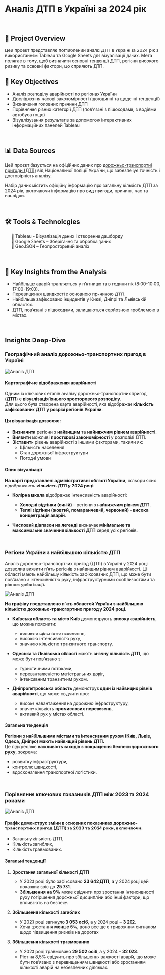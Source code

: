 # Аналіз ДТП в Україні за 2024 рік 
&nbsp; 
## 📌 Project Overview 

Цей проект представляє поглиблений аналіз ДТП в Україні за 2024 рік з використанням Tableau та Google Sheets для візуалізації даних. Мета полягає в тому, щоб визначити основні тенденції ДТП, регіони високого ризику та основні фактори, що сприяють ДТП.
&nbsp; 
## 🎯 Key Objectives

  - Аналіз розподілу аварійності по регіонах України
  - Дослідження часові закономірності (щогодинні та щоденні тенденції) 
  - Визначення головних причини ДТП
  - Порівняння різних категорії ДТП (пов’язані з пішоходами, з водіями автобуса тощо)
  - Візуалізування результатів за допомогою інтерактивних інформаційних панелей Tableau
    
&nbsp;
 ## 📊 Data Sources
 
 Цей проєкт базується на офіційних даних про [дорожньо-транспортні пригоди (ДТП)](https://patrolpolice.gov.ua/statystyka/) від Національної поліції України, що забезпечує точність і достовірність аналізу.
 
 Набір даних містить офіційну інформацію про загальну кількість ДТП за 2024 рік, включаючи інформацію про вид пригоди, причини, час та наслідки.
 
&nbsp; 
## 🛠 Tools & Technologies
 &nbsp;&nbsp;&nbsp;&nbsp; 🔹 Tableau – Візуалізація даних і створення дашборду  
 &nbsp;&nbsp;&nbsp;&nbsp; 🔹 Google Sheets – Зберігання та обробка даних  
&nbsp;&nbsp;&nbsp;&nbsp;  🔹 GeoJSON – Геопросторовий аналіз 

&nbsp; 
## 📌 Key Insights from the Analysis
  - Найбільше аварій трапляється у п’ятницю та в години пік (8:00-10:00, 17:00-19:00).
  - Перевищення швидкості є основною причиною ДТП.
  - Найбільше зафіксовано інцидентів у Києві, Дніпрі та Львівській областях.
  - ДТП, пов’язані з пішоходами, залишаються серйозною проблемою в містах.

&nbsp; 
## Insights Deep-Dive

### Географічний аналіз дорожньо-транспортних пригод в Україні

![Аналіз ДТП](charts/карта.png)

#### Картографічне відображення аварійності  

Одним із ключових етапів аналізу дорожньо-транспортних пригод (**ДТП**) є **візуалізація їхнього просторового розподілу**.  
Для цього була створена карта аварійності, яка відображає **кількість зафіксованих ДТП у розрізі регіонів України**.  

#### Ця візуалізація дозволяє:  

  - **Визначити** регіони з **найвищим** та **найнижчим рівнем аварійності**.  
  - **Виявити** можливі **просторові закономірності** у розподілі ДТП.  
  - **Зіставити** рівень аварійності з іншими факторами, такими як:
     - Щільність населення  
     - Стан дорожньої інфраструктури
     - Погодні умови  

#### Опис візуалізації  

**На карті представлені адміністративні області України**, кольори яких відображають **кількість ДТП у 2024 році**.  

- **Колірна шкала** відображає інтенсивність аварійності:
  
  - **Холодні відтінки (синій)** – регіони з **найнижчим рівнем ДТП**.  
  - **Теплі відтінки (жовтий, помаранчевий, червоний)** – **висока концентрація аварій**.  

- **Числовий діапазон на легенді** визначає **мінімальне та максимальне значення кількості ДТП** серед усіх регіонів.  

&nbsp;
### Регіони України з найбільшою кількістю ДТП

Аналіз дорожньо-транспортних пригод (ДТП) в Україні у 2024 році дозволив виявити п’ять регіонів з найвищим рівнем аварійності. Ці області мають найбільшу кількість зафіксованих ДТП, що може бути пов’язано з інтенсивністю руху, інфраструктурними особливостями та рівнем урбанізації.

![Аналіз ДТП](charts/топ5.png)

**На графіку представлено п’ять областей України з найбільшою кількістю дорожньо-транспортних пригод у 2024 році.**  

- **Київська область та місто Київ** демонструють **високу аварійність**, що можна пояснити:  
  - великою щільністю населення,  
  - високою інтенсивністю руху,  
  - значною кількістю транзитного транспорту.  

- **Одеська та Львівська області** мають **значну кількість ДТП**, що може бути пов’язано з:  
  - туристичними потоками,  
  - перевантаженістю магістральних доріг,  
  - інтенсивним транзитним рухом.  

- **Дніпропетровська область** демонструє **один із найвищих рівнів аварійності**, що може свідчити про:  
  - високе навантаження на дорожню інфраструктуру,  
  - значну кількість **промислових перевезень**,  
  - активний рух у містах області.  



#### Загальна тенденція  

**Регіони з найбільшими містами та інтенсивним рухом (Київ, Львів, Одеса, Дніпро) мають найвищий рівень ДТП.**  
Це підкреслює **важливість заходів з покращення безпеки дорожнього руху**, зокрема:  
  - розвитку інфраструктури,  
  - контролю швидкості,  
  - вдосконалення транспортної логістики.  

&nbsp;
### Порівняння ключових показників ДТП між 2023 та 2024 роками
![Аналіз ДТП](charts/порівняння2023-2024.png)

#### Графік демонструє зміни в основних показниках дорожньо-транспортних пригод (ДТП) за 2023 та 2024 роки, включаючи:

  - Загальну кількість ДТП,
  - Кількість загиблих,
  - Кількість травмованих.

#### Загальні тенденції

1. **Зростання загальної кількості ДТП**
    
    - У 2023 році було зафіксовано **23 642 ДТП**, а у 2024 році цей показник зріс до **25 781**.
    - **Збільшення на 9%** може свідчити про зростання інтенсивності руху погіршення дорожньої дисципліни або інші фактори, що впливають на безпеку.

2. **Збільшення кількості загиблих**
    
    - У 2023 році загинуло **3 053 осіб**, а у 2024 році – **3 202**.
    - Хоча зростання **менше 5%**, воно все ще є тривожним сигналом щодо підвищення ризиків на дорогах.

3. **Збільшення кількості травмованих**
    
    - У 2023 році травмовано **29 502 осіб**, а у 2024 – **32 023**.
    - Ріст на 8,5% свідчить про збільшення важкості аварій, що може бути пов’язано з перевищенням швидкості або зростанням кількості аварій на небезпечних ділянках.

